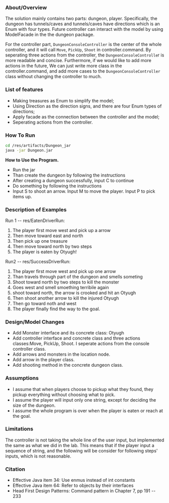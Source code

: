 ### About/Overview

The solution mainly contains two parts: dungeon, player. Specifically, the dungeon has tunnels/caves and tunnels/caves have directions which is an Enum with four types. Future controller can interact with the model by using ModelFacade in the the dungeon package.

For the controller part, `DungeonConsoleController` is the center of the whole controller, and it will call `Move`, `PickUp`, `Shoot` in controller.command. By seperating three actions from the controller, the `DungeonConsoleControlle`r is more readable and concise. Furthermore, if we would like to add more actions in the future, We can just write more class in the controller.command, and add more cases to the `DungeonConsoleController` class without changing the controller to much.

### List of features

- Making treasures as Enum to simplify the model;
- Using Direction as the direction signs, and there are four Enum types of directions;
- Apply facade as the connection between the controller and the model;
- Seperating actions from the controller.

### How To Run

```bash
cd /res/artifacts/Dungeon_jar
java -jar Dungeon.jar
```

**How to Use the Program.** 

- Run the jar
- Than create the dungeon by following the instructions
- After creating a dungeon successfully, input C to continue
- Do something by following the instructions
- Input S to shoot an arrow. Input M to move the player. Input P to pick items up.

### Description of Examples

Run 1 -- res/EatenDriverRun:

1. The player first move west and pick up a arrow
1. Then move toward east and north
1. Then pick up one treasure
1. Then move toward north by two steps
1. The player is eaten by Otyugh!

Run2 -- res/SuccessDriverRun:

1. The player first move west and pick up one arrow
1. Than travels through part of the dungeon and smells someting
1. Shoot toward north by two steps to kill the monster
1. Goes west and smell smoething terribile again
1. shoot toward north, the arrow is crooked and hit an Otyugh
1. Then shoot another arrow to kill the injured Otyugh
1. Then go toward noth and west
1. The player finally find the way to the goal.

### Design/Model Changes

- Add Monster interface and its concrete class: Otyugh
- Add controller interface and concrete class and three actions classes:Move, PickUp, Shoot. I seperate actions from the console controller class.
- Add arrows and monsters in the location node.
- Add arrow in the player class.
- Add shooting method in the concrete dungeon class.

### Assumptions

- I assume that when players choose to pickup what they found, they pickup everything without choosing what to pick.
- I assume the player will input only one string, except for deciding the size of the dungeon.
- I assume the whole program is over when the player is eaten or reach at the goal.

### Limitations

The controller is not taking the whole line of the user input, but implemented the same as what we did in the lab. This means that if the player input a sequence of string, and the following will be consider for following steps' inputs, which is not reasonable.

### Citation

- Effective Java item 34: Use enmus instead of int constants
- Effective Java item 64: Refer to objects by their interfaces
- Head First Design Patterns: Command pattern in Chapter 7, pp 191 -- 233

